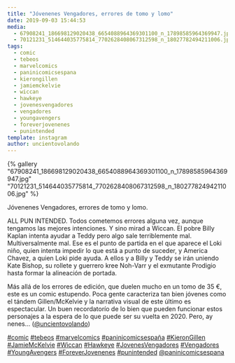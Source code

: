 ```yaml
---
title: "Jóvenenes Vengadores, errores de tomo y lomo"
date: 2019-09-03 15:44:53
media: 
  - 67908241_186698129020438_6654088964369301100_n_17898585964369947.jpg
  - 70121231_514644035775814_7702628408067312598_n_18027782494211006.jpg
tags: 
  - comic
  - tebeos
  - marvelcomics
  - paninicomicsespana
  - kierongillen
  - jamiemckelvie
  - wiccan
  - hawkeye
  - jovenesvengadores
  - vengadores
  - youngavengers
  - foreverjovenenes
  - punintended
template: instagram
author: uncientovolando
---
```


{% gallery "67908241_186698129020438_6654088964369301100_n_17898585964369947.jpg" "70121231_514644035775814_7702628408067312598_n_18027782494211006.jpg" %}

Jóvenenes Vengadores, errores de tomo y lomo.

ALL PUN INTENDED. Todos cometemos errores alguna vez, aunque tengamos las mejores intenciones. Y sino mirad a Wiccan. El pobre Billy Kaplan intenta ayudar a Teddy pero algo sale terriblemente mal. Multiversalmente mal.
Ese es el punto de partida en el que aparece el Loki niño, quien intenta impedir lo que está a punto de suceder, y America Chavez, a quien Loki pide ayuda. A ellos y a Billy y Teddy se irán uniendo Kate Bishop, su rollete y guerrero kree Noh-Varr y el exmutante Prodigio hasta formar la alineación de portada.

Más allá de los errores de edición, que duelen mucho en un tomo de 35 €, este es un comic estupendo. Poca gente caracteriza tan bien jóvenes como el tándem Gillen/McKelvie y la narrativa visual de este último es espectacular. Un buen recordatorío de lo bien que pueden funcionar estos personajes a la espera de lo que puede ser su vuelta en 2020. Pero, ay nenes... ([@uncientovolando](https://instagram.com/uncientovolando))

[#comic](/etiquetas/comic) [#tebeos](/etiquetas/tebeos) [#marvelcomics](/etiquetas/marvelcomics) [#paninicomicsespaña](/etiquetas/paninicomicsespana) [#KieronGillen](/etiquetas/kierongillen) [#JamieMcKelvie](/etiquetas/jamiemckelvie) [#Wiccan](/etiquetas/wiccan) [#Hawkeye](/etiquetas/hawkeye) [#JovenesVengadores](/etiquetas/jovenesvengadores) [#Vengadores](/etiquetas/vengadores) [#YoungAvengers](/etiquetas/youngavengers) [#ForeverJovenenes](/etiquetas/foreverjovenenes) [#punintended](/etiquetas/punintended) [@paninicomicsespana](https://instagram.com/paninicomicsespana)

